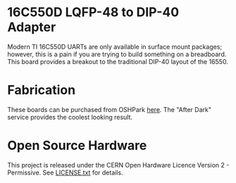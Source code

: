 # 16C550D LQFP-48 to DIP-40 Adapter

Modern TI 16C550D UARTs are only available in surface mount packages; however,
this is a pain if you are trying to build something on a breadboard. This board
provides a breakout to the traditional DIP-40 layout of the 16550.

# Fabrication
These boards can be purchased from OSHPark
[here](https://oshpark.com/shared_projects/E7OcseDq). The "After Dark" service
provides the coolest looking result.

# Open Source Hardware
This project is released under the CERN Open Hardware Licence Version 2 -
Permissive. See [LICENSE.txt](LICENSE.txt) for details.
